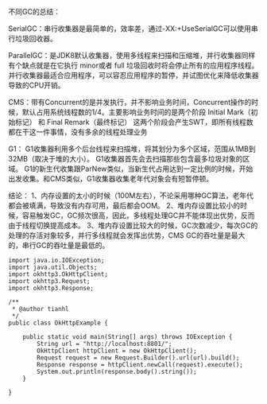 不同GC的总结：

SerialGC：串行收集器是最简单的，效率差，通过-XX:+UseSerialGC可以使用串行垃圾回收器。

ParallelGC：是JDK8默认收集器，使用多线程来扫描和压缩堆，并行收集器同样有个缺点就是在它执行 minor或者 full 垃圾回收时将会停止所有的应用程序线程。并行收集器最适合应用程序，可以容忍应用程序的暂停，并试图优化来降低收集器导致的CPU开销。

CMS：带有Concurrent的是并发执行，并不影响业务时间，Concurrent操作的时候，默认占用系统线程数的1/4。主要影响业务时间的是两个阶段 Initial Mark（初始标记） 和 Final Remark（最终标记） 这两个阶段会产生SWT，即所有线程数都在干这一件事情，没有多余的线程处理业务

G1： G1收集器利用多个后台线程来扫描堆，将其划分为多个区域，范围从1MB到32MB（取决于堆的大小）。 G1收集器首先会去扫描那些包含最多垃圾对象的区域。 G1的新生代收集跟ParNew类似，当新生代占用达到一定比例的时候，开始出发收集。和CMS类似，G1收集器收集老年代对象会有短暂停顿。


结论：
  1、内存设置的太小的时候（100M左右），不论采用哪种GC算法，老年代都会被填满，导致没有内存可用，最后都会OOM。
  2、堆内存设置比较小的时候，容易触发GC，GC频次很高，因此，多线程处理GC并不能体现出优势，反而由于线程切换提高成本。
  3、堆内存设置比较大的时候，GC次数减少，每次GC的处理的存活对象较多，并行多线程就会发挥出优势，CMS GC的吞吐量是最大的，串行GC的吞吐量是最低的。
  
~~~
import java.io.IOException;
import java.util.Objects;
import okhttp3.OkHttpClient;
import okhttp3.Request;
import okhttp3.Response;

/**
 * @author tianhl
 */
public class OkHttpExample {

    public static void main(String[] args) throws IOException {
        String url = "http://localhost:8801/";
        OkHttpClient httpClient = new OkHttpClient();
        Request request = new Request.Builder().url(url).build();
        Response response = httpClient.newCall(request).execute();
        System.out.println(response.body().string());
    }

}
~~~
